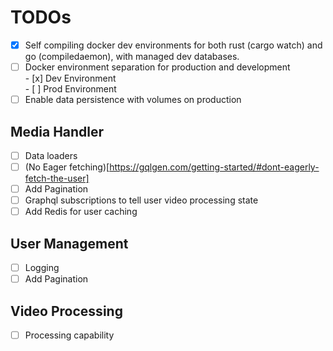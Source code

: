 # TODOs

- [x] Self compiling docker dev environments for both rust (cargo watch) and go (compiledaemon), with managed dev databases.
- [ ] Docker environment separation for production and development  
       - [x] Dev Environment  
       - [ ] Prod Environment
- [ ] Enable data persistence with volumes on production

## Media Handler

- [ ] Data loaders
- [ ] (No Eager fetching)[https://gqlgen.com/getting-started/#dont-eagerly-fetch-the-user]
- [ ] Add Pagination
- [ ] Graphql subscriptions to tell user video processing state
- [ ] Add Redis for user caching

## User Management

- [ ] Logging
- [ ] Add Pagination

## Video Processing

- [ ] Processing capability
